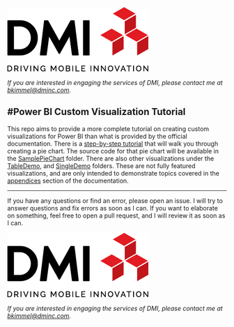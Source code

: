 [![DMI Logo](/img/DMI_Logo.png)](https://dminc.com/)

_If you are interested in engaging the services of DMI, please contact me at [bkimmel@dminc.com](mailto:bkimmel@dminc.com)._

#Power BI Custom Visualization Tutorial
---
This repo aims to provide a more complete tutorial on creating custom visualizations for Power BI than what is provided by the official documentation. There is a [step-by-step tutorial](docs/project.md) that will walk you through creating a pie chart. The source code for that pie chart will be available in the [SamplePieChart]() folder. There are also other visualizations under the [TableDemo](), and [SingleDemo]() folders. These are not fully featured visualizations, and are only intended to demonstrate topics covered in the [appendices](docs/project.md#Appendices) section of the documentation.

---

If you have any questions or find an error, please open an issue. I will try to answer questions and fix errors as soon as I can. If you want to elaborate on something, feel free to open a pull request, and I will review it as soon as I can.

[![DMI Logo](img/DMI_Logo.png)](https://dminc.com/)

_If you are interested in engaging the services of DMI, please contact me at [bkimmel@dminc.com](mailto:bkimmel@dminc.com)._
